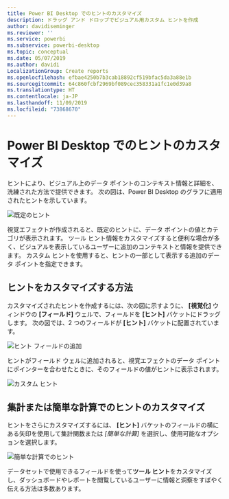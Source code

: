 ```yaml
---
title: Power BI Desktop でのヒントのカスタマイズ
description: ドラッグ アンド ドロップでビジュアル用カスタム ヒントを作成
author: davidiseminger
ms.reviewer: ''
ms.service: powerbi
ms.subservice: powerbi-desktop
ms.topic: conceptual
ms.date: 05/07/2019
ms.author: davidi
LocalizationGroup: Create reports
ms.openlocfilehash: efbae4250b7b3cab18892cf519bfac5da3a88e1b
ms.sourcegitcommit: 64c860fcbf2969bf089cec358331a1fc1e0d39a8
ms.translationtype: HT
ms.contentlocale: ja-JP
ms.lasthandoff: 11/09/2019
ms.locfileid: "73868670"
---
```

# <a name="customizing-tooltips-in-power-bi-desktop"></a>Power BI Desktop でのヒントのカスタマイズ
ヒントにより、ビジュアル上のデータ ポイントのコンテキスト情報と詳細を、洗練された方法で提供できます。 次の図は、Power BI Desktop のグラフに適用されたヒントを示しています。

![既定のヒント](media/desktop-custom-tooltips/custom-tooltips-1.png)

視覚エフェクトが作成されると、既定のヒントに、データ ポイントの値とカテゴリが表示されます。 ツール ヒント情報をカスタマイズすると便利な場合が多く、ビジュアルを表示しているユーザーに追加のコンテキストと情報を提供できます。 カスタム ヒントを使用すると、ヒントの一部として表示する追加のデータ ポイントを指定できます。

## <a name="how-to-customize-tooltips"></a>ヒントをカスタマイズする方法
カスタマイズされたヒントを作成するには、次の図に示すように、 **[視覚化]** ウィンドウの **[フィールド]** ウェルで、フィールドを **[ヒント]** バケットにドラッグします。 次の図では、2 つのフィールドが **[ヒント]** バケットに配置されています。

![ヒント フィールドの追加](media/desktop-custom-tooltips/custom-tooltips-2.png)

ヒントがフィールド ウェルに追加されると、視覚エフェクトのデータ ポイントにポインターを合わせたときに、そのフィールドの値がヒントに表示されます。

![カスタム ヒント](media/desktop-custom-tooltips/custom-tooltips-3.png)

## <a name="customizing-tooltips-with-aggregation-or-quick-calcs"></a>集計または簡単な計算でのヒントのカスタマイズ
ヒントをさらにカスタマイズするには、 **[ヒント]** バケットのフィールドの横にある矢印を使用して集計関数または *[簡単な計算]* を選択し、使用可能なオプションを選択します。

![簡単な計算でのヒント](media/desktop-custom-tooltips/custom-tooltips-4.png)

データセットで使用できるフィールドを使って**ツール ヒント**をカスタマイズし、ダッシュボードやレポートを閲覧しているユーザーに情報と洞察をすばやく伝える方法は多数あります。

